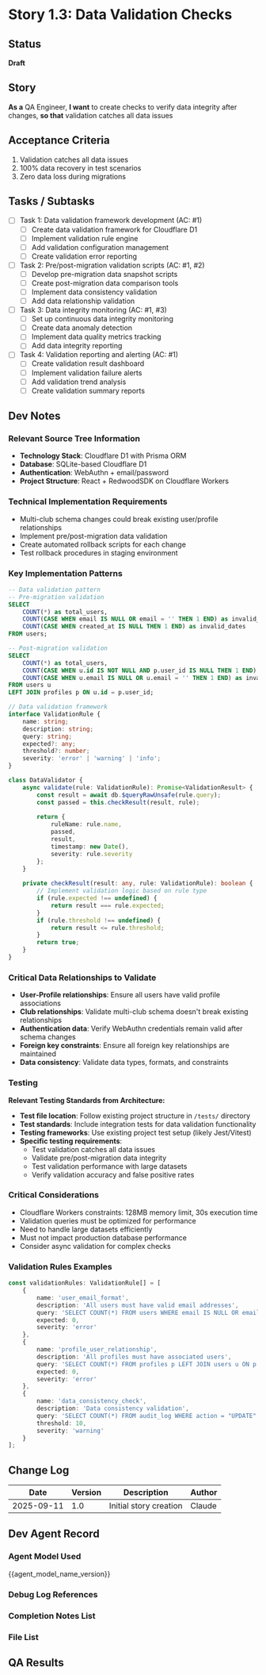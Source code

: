 # Story 1.3: Data Validation Checks

<!-- Powered by BMAD™ Core -->

## Status
**Draft**

## Story
**As a** QA Engineer,
**I want** to create checks to verify data integrity after changes,
**so that** validation catches all data issues

## Acceptance Criteria
1. Validation catches all data issues
2. 100% data recovery in test scenarios
3. Zero data loss during migrations

## Tasks / Subtasks
- [ ] Task 1: Data validation framework development (AC: #1)
  - [ ] Create data validation framework for Cloudflare D1
  - [ ] Implement validation rule engine
  - [ ] Add validation configuration management
  - [ ] Create validation error reporting
- [ ] Task 2: Pre/post-migration validation scripts (AC: #1, #2)
  - [ ] Develop pre-migration data snapshot scripts
  - [ ] Create post-migration data comparison tools
  - [ ] Implement data consistency validation
  - [ ] Add data relationship validation
- [ ] Task 3: Data integrity monitoring (AC: #1, #3)
  - [ ] Set up continuous data integrity monitoring
  - [ ] Create data anomaly detection
  - [ ] Implement data quality metrics tracking
  - [ ] Add data integrity reporting
- [ ] Task 4: Validation reporting and alerting (AC: #1)
  - [ ] Create validation result dashboard
  - [ ] Implement validation failure alerts
  - [ ] Add validation trend analysis
  - [ ] Create validation summary reports

## Dev Notes
### Relevant Source Tree Information
- **Technology Stack**: Cloudflare D1 with Prisma ORM
- **Database**: SQLite-based Cloudflare D1
- **Authentication**: WebAuthn + email/password
- **Project Structure**: React + RedwoodSDK on Cloudflare Workers

### Technical Implementation Requirements
- Multi-club schema changes could break existing user/profile relationships
- Implement pre/post-migration data validation
- Create automated rollback scripts for each change
- Test rollback procedures in staging environment

### Key Implementation Patterns
```sql
-- Data validation pattern
-- Pre-migration validation
SELECT 
    COUNT(*) as total_users,
    COUNT(CASE WHEN email IS NULL OR email = '' THEN 1 END) as invalid_emails,
    COUNT(CASE WHEN created_at IS NULL THEN 1 END) as invalid_dates
FROM users;

-- Post-migration validation
SELECT 
    COUNT(*) as total_users,
    COUNT(CASE WHEN u.id IS NOT NULL AND p.user_id IS NULL THEN 1 END) as orphaned_profiles,
    COUNT(CASE WHEN u.email IS NULL OR u.email = '' THEN 1 END) as invalid_emails
FROM users u
LEFT JOIN profiles p ON u.id = p.user_id;
```

```typescript
// Data validation framework
interface ValidationRule {
    name: string;
    description: string;
    query: string;
    expected?: any;
    threshold?: number;
    severity: 'error' | 'warning' | 'info';
}

class DataValidator {
    async validate(rule: ValidationRule): Promise<ValidationResult> {
        const result = await db.$queryRawUnsafe(rule.query);
        const passed = this.checkResult(result, rule);
        
        return {
            ruleName: rule.name,
            passed,
            result,
            timestamp: new Date(),
            severity: rule.severity
        };
    }
    
    private checkResult(result: any, rule: ValidationRule): boolean {
        // Implement validation logic based on rule type
        if (rule.expected !== undefined) {
            return result === rule.expected;
        }
        if (rule.threshold !== undefined) {
            return result <= rule.threshold;
        }
        return true;
    }
}
```

### Critical Data Relationships to Validate
- **User-Profile relationships**: Ensure all users have valid profile associations
- **Club relationships**: Validate multi-club schema doesn't break existing relationships
- **Authentication data**: Verify WebAuthn credentials remain valid after schema changes
- **Foreign key constraints**: Ensure all foreign key relationships are maintained
- **Data consistency**: Validate data types, formats, and constraints

### Testing
**Relevant Testing Standards from Architecture:**
- **Test file location**: Follow existing project structure in `/tests/` directory
- **Test standards**: Include integration tests for data validation functionality
- **Testing frameworks**: Use existing project test setup (likely Jest/Vitest)
- **Specific testing requirements**:
  - Test validation catches all data issues
  - Validate pre/post-migration data integrity
  - Test validation performance with large datasets
  - Verify validation accuracy and false positive rates

### Critical Considerations
- Cloudflare Workers constraints: 128MB memory limit, 30s execution time
- Validation queries must be optimized for performance
- Need to handle large datasets efficiently
- Must not impact production database performance
- Consider async validation for complex checks

### Validation Rules Examples
```typescript
const validationRules: ValidationRule[] = [
    {
        name: 'user_email_format',
        description: 'All users must have valid email addresses',
        query: 'SELECT COUNT(*) FROM users WHERE email IS NULL OR email NOT LIKE "%_@_%_.__%"',
        expected: 0,
        severity: 'error'
    },
    {
        name: 'profile_user_relationship',
        description: 'All profiles must have associated users',
        query: 'SELECT COUNT(*) FROM profiles p LEFT JOIN users u ON p.user_id = u.id WHERE u.id IS NULL',
        expected: 0,
        severity: 'error'
    },
    {
        name: 'data_consistency_check',
        description: 'Data consistency validation',
        query: 'SELECT COUNT(*) FROM audit_log WHERE action = "UPDATE" AND old_value = new_value',
        threshold: 10,
        severity: 'warning'
    }
];
```

## Change Log
| Date | Version | Description | Author |
|------|---------|-------------|---------|
| 2025-09-11 | 1.0 | Initial story creation | Claude |

## Dev Agent Record
### Agent Model Used
{{agent_model_name_version}}

### Debug Log References

### Completion Notes List

### File List

## QA Results